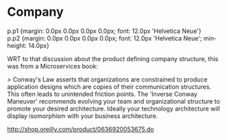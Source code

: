 # Company

  
p.p1 {margin: 0.0px 0.0px 0.0px 0.0px; font: 12.0px 'Helvetica Neue'}  
p.p2 {margin: 0.0px 0.0px 0.0px 0.0px; font: 12.0px 'Helvetica Neue'; min-height: 14.0px}  


WRT to that discussion about the product defining company structure, this was from a Microservices book:

&gt; Conway's Law asserts that organizations are constrained to produce application designs which are copies of their communication structures. This often leads to unintended friction points. The 'Inverse Conway Maneuver' recommends evolving your team and organizational structure to promote your desired architecture. Ideally your technology architecture will display isomorphism with your business architecture.

http://shop.oreilly.com/product/0636920053675.do

